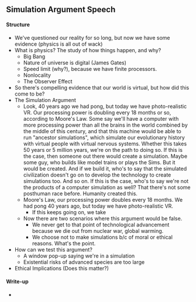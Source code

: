 ## Simulation Argument Speech

#### Structure
* We've questioned our reality for so long, but now we have some evidence (physics is all out of wack)
* What is physics? The study of how things happen, and why? 
	* Big Bang
	* Nature of universe is digital (James Gates)
	* Speed limit (why?), because we have finite processors.
	* Nonlocality
	* The Observer Effect
* So there's compelling evidence that our world is virtual, but how did this come to be?
* The Simulation Argument
	* Look, 40 years ago we had pong, but today we have photo-realistic VR. Our processing power is doubling every 18 months or so, according to Moore's Law. Some say we'll have a computer with more processing power than all the brains in the world combined by the middle of this century, and that this machine would be able to run "ancestor simulations", which simulate our evolutionary history with virtual people with virtual nervous systems. Whether this takes 50 years or 5 million years, we're on the path to doing so. If this is the case, then someone out there would create a simulation. Maybe some guy, who builds like model trains or plays the Sims. But it would be created. And if we build it, who's to say that the simulated civilization doesn't go on to develop the technology to create simulations too. And so on. If this is the case, who's to say we're not the products of a computer simulation as well? That there's not some posthuman race before. Humanity created this.
	* Moore's Law, our processing power doubles every 18 months. We had pong 40 years ago, but today we have photo-realistic VR. 
		* If this keeps going on, we take
	* Now there are two scenarios where this argument would be false.
		* We never get to that point of technological advancement because we die out from nuclear war, global warming.
		* We choose not to make simulations b/c of moral or ethical reasons. What's the point.
* How can we test this argument?
	* A window pop-up saying we're in a simulation
	* Existential risks of advanced species are too large
* Ethical Implications (Does this matter?)

#### Write-up
* 


